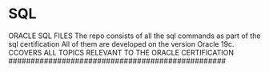 # SQL
ORACLE SQL FILES
The repo consists of all the sql commands as part of the sql certification 
All of them are developed on the version Oracle 19c. 
CCOVERS ALL TOPICS RELEVANT TO THE ORACLE CERTIFICATION
#################################################
